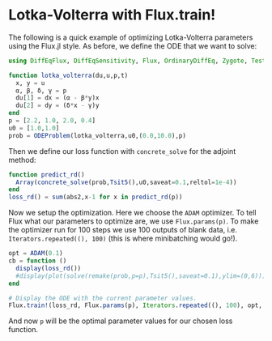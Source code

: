 # Lotka-Volterra with Flux.train!

The following is a quick example of optimizing Lotka-Volterra parameters using
the Flux.jl style. As before, we define the ODE that we want to solve:

```julia
using DiffEqFlux, DiffEqSensitivity, Flux, OrdinaryDiffEq, Zygote, Test #using Plots

function lotka_volterra(du,u,p,t)
  x, y = u
  α, β, δ, γ = p
  du[1] = dx = (α - β*y)x
  du[2] = dy = (δ*x - γ)y
end
p = [2.2, 1.0, 2.0, 0.4]
u0 = [1.0,1.0]
prob = ODEProblem(lotka_volterra,u0,(0.0,10.0),p)
```

Then we define our loss function with `concrete_solve` for the adjoint method:

```julia
function predict_rd()
  Array(concrete_solve(prob,Tsit5(),u0,saveat=0.1,reltol=1e-4))
end
loss_rd() = sum(abs2,x-1 for x in predict_rd(p))
```

Now we setup the optimization. Here we choose the `ADAM` optimizer. To tell
Flux what our parameters to optimize are, we use `Flux.params(p)`. To make the
optimizer run for 100 steps we use 100 outputs of blank data, i.e.
`Iterators.repeated((), 100)` (this is where minibatching would go!).

```julia
opt = ADAM(0.1)
cb = function ()
  display(loss_rd())
  #display(plot(solve(remake(prob,p=p),Tsit5(),saveat=0.1),ylim=(0,6)))
end

# Display the ODE with the current parameter values.
Flux.train!(loss_rd, Flux.params(p), Iterators.repeated((), 100), opt, cb = cb)
```

And now `p` will be the optimal parameter values for our chosen loss function.
